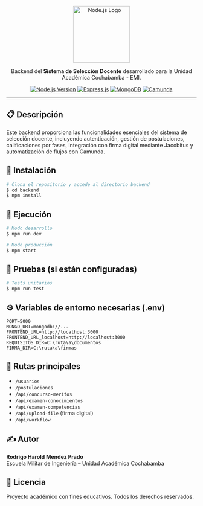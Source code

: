 <p align="center">
  <img src="https://nodejs.org/static/images/logo.svg" width="150" alt="Node.js Logo" />
</p>

<p align="center">
  Backend del <strong>Sistema de Selección Docente</strong> desarrollado para la Unidad Académica Cochabamba - EMI.
</p>

<p align="center">
  <a href="https://nodejs.org" target="_blank"><img src="https://img.shields.io/badge/Node.js-22.11.0-green.svg" alt="Node.js Version" /></a>
  <a href="https://expressjs.com/" target="_blank"><img src="https://img.shields.io/badge/Express.js-Backend-lightgrey.svg" alt="Express.js" /></a>
  <a href="https://www.mongodb.com/" target="_blank"><img src="https://img.shields.io/badge/MongoDB-Database-brightgreen.svg" alt="MongoDB" /></a>
  <a href="https://camunda.com/" target="_blank"><img src="https://img.shields.io/badge/Camunda-Workflow-blue.svg" alt="Camunda" /></a>
</p>

---

## 📋 Descripción

Este backend proporciona las funcionalidades esenciales del sistema de selección docente, incluyendo autenticación, gestión de postulaciones, calificaciones por fases, integración con firma digital mediante Jacobitus y automatización de flujos con Camunda.

## 🔧 Instalación

```bash
# Clona el repositorio y accede al directorio backend
$ cd backend
$ npm install
```

## 🚀 Ejecución

```bash
# Modo desarrollo
$ npm run dev

# Modo producción
$ npm start
```

## 🧪 Pruebas (si están configuradas)

```bash
# Tests unitarios
$ npm run test
```

## ⚙️ Variables de entorno necesarias (.env)

```env
PORT=5000
MONGO_URI=mongodb://...
FRONTEND_URL=http://localhost:3000
FRONTEND_URL_localhost=http://localhost:3000
REQUISITOS_DIR=C:\ruta\a\documentos
FIRMA_DIR=C:\ruta\a\firmas
```

## 🧩 Rutas principales

- `/usuarios`
- `/postulaciones`
- `/api/concurso-meritos`
- `/api/examen-conocimientos`
- `/api/examen-competencias`
- `/api/upload-file` (firma digital)
- `/api/workflow`

## ✍️ Autor

**Rodrigo Harold Mendez Prado**  
Escuela Militar de Ingeniería – Unidad Académica Cochabamba

## 📄 Licencia

Proyecto académico con fines educativos. Todos los derechos reservados.
